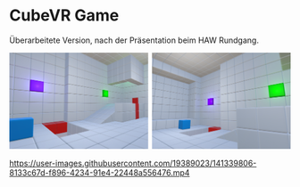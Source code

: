# CubeVR Game
Überarbeitete Version, nach der Präsentation beim HAW Rundgang.

![img1](images/img.png)



https://user-images.githubusercontent.com/19389023/141339806-8133c67d-f896-4234-91e4-22448a556476.mp4





